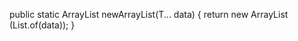 public static <T> ArrayList<T>
newArrayList(T... data) {
    return new ArrayList<T> (List.of(data));
}